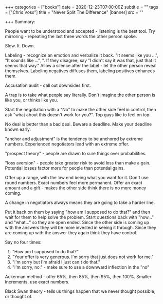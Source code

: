 +++
categories = ["books"]
date = 2020-12-23T07:00:00Z
subtitle = ""
tags = ["Chris Voss"]
title = "Never Split The Difference"
[banner]
src = ""

+++
Summary:

People want to be understood and accepted - listening is the best tool. Try mirroring - repeating the last three words the other person spoke.

Slow. It. Down.

Labeling - recognize an emotion and verbalize it back. "It seems like you ...", "It sounds like ...", ". If they disagree, say "I didn't say it was that, just that it seems that way." Allow a silence after the label - let the other person reveal themselves. Labeling negatives diffuses them, labeling positives enhances them.

Accusation audit - call out downsides first.

A trap is to take what people say literally. Don't imagine the other person is like you, or thinks like you.

Start the negotiation with a "No" to make the other side feel in control, then ask "what about this doesn't work for you?". Top guys like to feel on top.

No deal is better than a bad deal. Beware a deadline. Make your deadline known early.

"anchor and adjustment" is the tendency to be anchored by extreme numbers. Experienced negotiators lead with an extreme offer.

"prospect theory" - people are drawn to sure things over probabilities.

"loss aversion" - people take greater risk to avoid loss than make a gain. Potential losses factor more for people than potential gains.

Offer up a range, with the low end being what you want for it. Don't use round numbers. Exact numbers feel more permanent. Offer an exact amount and a gift - makes the other side think there is no more money coming.

A change in negotiators always means they are going to take a harder line.

Put it back on them by saying "how am I supposed to do that?" and then wait for them to help solve the problem. Start questions back with "how..." and "what..." so they are open ended. Since the other side is coming up with the answers they will be more invested in seeing it through. Since they are coming up with the answer they again think they have control.

Say no four times:

1. "How am I supposed to do that?"
2. "Your offer is very generous. I'm sorry that just does not work for me."
3. "I'm sorry but I'm afraid I just can't do that."
4. "I'm sorry, no." - make sure to use a downward inflection in the "no"

Ackerman method - offer 65%, then 85%, then 95%, then 100%. Smaller increments, use exact numbers.

Black Swan theory - tells us things happen that we never thought possible, or thought of.